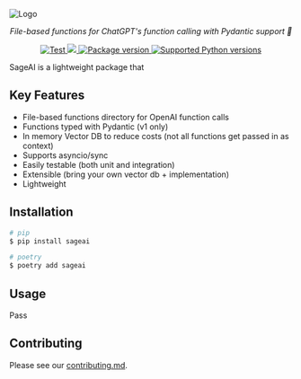![Logo](https://github.com/0xnenlabs/SageAI/assets/45445790/a8faedb5-5270-496e-b4b7-ac55a0faa335)

<p align="center">
    <em>File-based functions for ChatGPT's function calling with Pydantic support 🚀</em>
</p>

<p align="center">
<a href="https://github.com/yezz123/ormdantic/actions/workflows/ci.yml" target="_blank">
    <img src="https://github.com/yezz123/ormdantic/actions/workflows/ci.yml/badge.svg" alt="Test">
</a>
<a href="https://codecov.io/gh/yezz123/ormdantic">
    <img src="https://codecov.io/gh/yezz123/ormdantic/branch/main/graph/badge.svg"/>
</a>
<a href="https://pypi.org/project/sageai" target="_blank">
    <img src="https://img.shields.io/pypi/v/sageai?color=%2334D058&label=pypi%20package" alt="Package version">
</a>
<a href="https://pypi.org/project/sageai" target="_blank">
    <img src="https://img.shields.io/pypi/pyversions/sageai.svg?color=%2334D058" alt="Supported Python versions">
</a>
</p>

SageAI is a lightweight package that

## Key Features
- File-based functions directory for OpenAI function calls
- Functions typed with Pydantic (v1 only)
- In memory Vector DB to reduce costs (not all functions get passed in as context)
- Supports asyncio/sync
- Easily testable (both unit and integration)
- Extensible (bring your own vector db + implementation)
- Lightweight

## Installation
```bash
# pip
$ pip install sageai

# poetry
$ poetry add sageai
```

## Usage

Pass

## Contributing
Please see our [contributing.md](/contributing.md).
